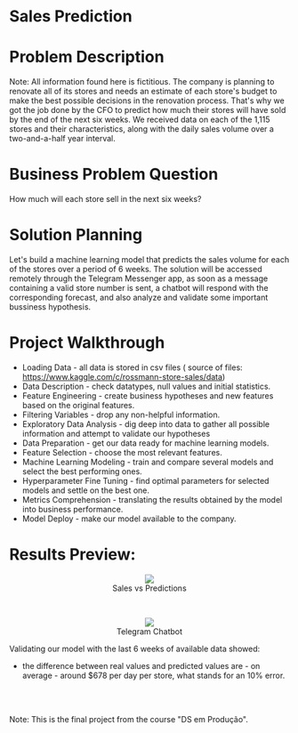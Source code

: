 # Sales Prediction
# Problem Description
Note: All information found here is fictitious. The company is planning to renovate all of its stores and needs an estimate of each store's budget to make the best possible decisions in the renovation process. That's why we got the job done by the CFO to predict how much their stores will have sold by the end of the next six weeks. We received data on each of the 1,115 stores and their characteristics, along with the daily sales volume over a two-and-a-half year interval.

# Business Problem Question
How much will each store sell in the next six weeks?
# Solution Planning
Let's build a machine learning model that predicts the sales volume for each of the stores over a period of 6 weeks. The solution will be accessed remotely through the Telegram Messenger app, as soon as a message containing a valid store number is sent, a chatbot will respond with the corresponding forecast, and also analyze and validate some important bussiness hypothesis.

# Project Walkthrough
- Loading Data - all data is stored in csv files ( source of files: https://www.kaggle.com/c/rossmann-store-sales/data)
- Data Description - check datatypes, null values and initial statistics.
- Feature Engineering - create business hypotheses and new features based on the original features.
- Filtering Variables - drop any non-helpful information.
- Exploratory Data Analysis - dig deep into data to gather all possible information and attempt to validate our hypotheses
- Data Preparation - get our data ready for machine learning models.
- Feature Selection - choose the most relevant features.
- Machine Learning Modeling - train and compare several models and select the best performing ones.
- Hyperparameter Fine Tuning - find optimal parameters for selected models and settle on the best one.
- Metrics Comprehension - translating the results obtained by the model into business performance.
- Model Deploy - make our model available to the company.
 # **Results Preview:**
<p align="center">
<img src="https://user-images.githubusercontent.com/76906524/132606612-2836ee9f-b6bf-44de-ace9-aa9e29b3b9c4.png">
<br>
Sales vs Predictions
</p>

<br>

<p align="center">
<img src="https://user-images.githubusercontent.com/76906524/132606354-728c41a7-8a5e-4bf6-9115-39afc3b23289.gif">
<br>
Telegram Chatbot
</p>


Validating our model with the last 6 weeks of available data showed:
- the difference between real values and predicted values are - on average - around $678 per day per store, what stands for an 10% error.
<br>
<br>

Note: This is the final project from the course "DS em Produção".
